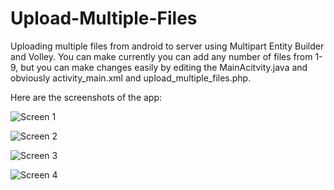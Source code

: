 # Upload-Multiple-Files
Uploading multiple files from android to server using Multipart Entity Builder and Volley.
You can make currently you can add any number of files from 1-9, but you can make changes easily by editing the MainAcitvity.java and obviously activity_main.xml and upload_multiple_files.php.

Here are the screenshots of the app:

![Screen 1](https://cloud.githubusercontent.com/assets/12952510/17130397/be83d6e8-5331-11e6-95aa-4f3efe526a65.jpg)

![Screen 2](https://cloud.githubusercontent.com/assets/12952510/17130399/beed1072-5331-11e6-8a4d-06de61918886.jpg)

![Screen 3](https://cloud.githubusercontent.com/assets/12952510/17130398/bebafe5c-5331-11e6-84c6-79077d3c5c92.jpg)

![Screen 4](https://cloud.githubusercontent.com/assets/12952510/17130400/bef08f72-5331-11e6-8b65-299feefc282c.jpg)
